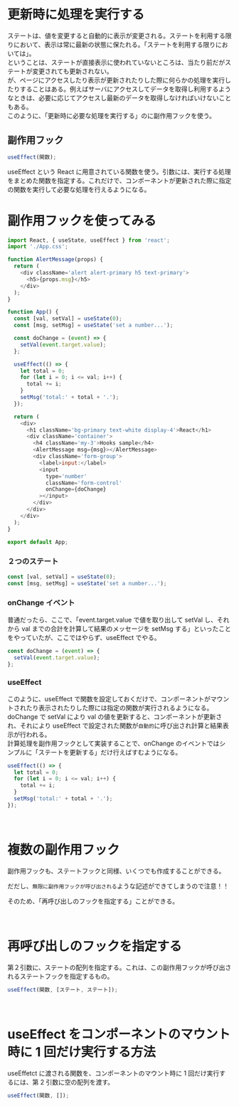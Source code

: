 # 更新時に処理を実行する

ステートは、値を変更すると自動的に表示が変更される。ステートを利用する限りにおいて、表示は常に最新の状態に保たれる。「ステートを利用する限りにおいては」。  
ということは、ステートが直接表示に使われていないところは、当たり前だがステートが変更されても更新されない。  
が、ページにアクセスしたり表示が更新されたりした際に何らかの処理を実行したりすることはある。例えばサーバにアクセスしてデータを取得し利用するようなときは、必要に応じてアクセスし最新のデータを取得しなければいけないこともある。  
このように、「更新時に必要な処理を実行する」のに副作用フックを使う。

## 副作用フック

```js
useEffect(関数);
```

useEffect という React に用意されている関数を使う。引数には、実行する処理をまとめた関数を指定する。これだけで、コンポーネントが更新された際に指定の関数を実行して必要な処理を行えるようになる。

# 副作用フックを使ってみる

```js
import React, { useState, useEffect } from 'react';
import './App.css';

function AlertMessage(props) {
  return (
    <div className='alert alert-primary h5 text-primary'>
      <h5>{props.msg}</h5>
    </div>
  );
}

function App() {
  const [val, setVal] = useState(0);
  const [msg, setMsg] = useState('set a number...');

  const doChange = (event) => {
    setVal(event.target.value);
  };

  useEffect(() => {
    let total = 0;
    for (let i = 0; i <= val; i++) {
      total += i;
    }
    setMsg('total:' + total + '.');
  });

  return (
    <div>
      <h1 className='bg-primary text-white display-4'>React</h1>
      <div className='container'>
        <h4 className='my-3'>Hooks sample</h4>
        <AlertMessage msg={msg}></AlertMessage>
        <div className='form-group'>
          <label>input:</label>
          <input
            type='number'
            className='form-control'
            onChange={doChange}
          ></input>
        </div>
      </div>
    </div>
  );
}

export default App;
```

### ２つのステート

```js
const [val, setVal] = useState(0);
const [msg, setMsg] = useState('set a number...');
```

### onChange イベント

普通だったら、ここで、「event.target.value で値を取り出して setVal し、それから val までの合計を計算して結果のメッセージを setMsg する」といったことをやっていたが、ここではやらず、useEffect でやる。

```js
const doChange = (event) => {
  setVal(event.target.value);
};
```

### useEffect

このように、useEffect で関数を設定しておくだけで、コンポーネントがマウントされたり表示されたりした際には指定の関数が実行されるようになる。  
doChange で setVal により val の値を更新すると、コンポーネントが更新され、それにより useEffect で設定された関数が`自動的`に呼び出され計算と結果表示が行われる。  
計算処理を副作用フックとして実装することで、onChange のイベントではシンプルに「ステートを更新する」だけ行えばすむようになる。

```js
useEffect(() => {
  let total = 0;
  for (let i = 0; i <= val; i++) {
    total += i;
  }
  setMsg('total:' + total + '.');
});
```

<br />

# 複数の副作用フック

副作用フックも、ステートフックと同様、いくつでも作成することができる。

だだし、`無限に副作用フックが呼び出される`ような記述ができてしまうので注意！！

そのため、「再呼び出しのフックを指定する」ことができる。

<br />

# 再呼び出しのフックを指定する

第２引数に、ステートの配列を指定する。これは、この副作用フックが呼び出されるステートフックを指定するもの。

```js
useEffect(関数, [ステート, ステート]);
```

<br />

# useEffect をコンポーネントのマウント時に 1 回だけ実行する方法

useEffetct に渡される関数を、コンポーネントのマウント時に 1 回だけ実行するには、第 2 引数に空の配列を渡す。

```js
useEffect(関数, []);
```
